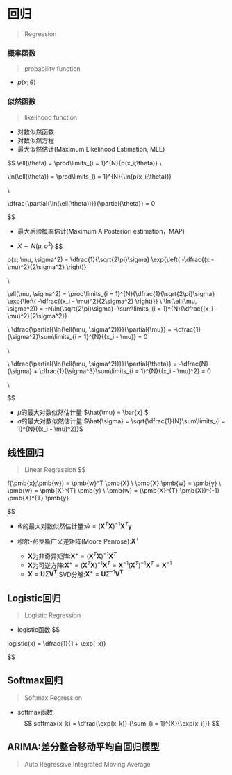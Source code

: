 # 回归
> Regression



### 概率函数
> probability function
- $p(x;\theta)$


### 似然函数
> likelihood function

- 对数似然函数
- 对数似然方程
- 最大似然估计(Maximum Likelihood Estimation, MLE)


$$
\ell(\theta) = \prod\limits_{i = 1}^{N}{p(x_i;\theta)}
\\

\ln(\ell(\theta)) = \prod\limits_{i = 1}^{N}{\ln(p(x_i;\theta))}

\\

\dfrac{\partial{\ln(\ell(\theta))}}{\partial{\theta}} = 0

$$

- 最大后验概率估计(Maximum A Posteriori estimation，MAP)


- $X \sim N(\mu, \sigma^2)$
$$

p(x; \mu, \sigma^2) = \dfrac{1}{\sqrt{2\pi}\sigma}
    \exp{\left( -\dfrac{(x - \mu)^2}{2\sigma^2} \right)}



\\

\ell(\mu, \sigma^2) = \prod\limits_{i = 1}^{N}{\dfrac{1}{\sqrt{2\pi}\sigma}
    \exp{\left( -\dfrac{(x_i - \mu)^2}{2\sigma^2} \right)}}
\\
\ln(\ell(\mu, \sigma^2)) = -N\ln(\sqrt{2\pi}\sigma)
-\sum\limits_{i = 1}^{N}{\dfrac{(x_i - \mu)^2}{2\sigma^2}}

\\
\dfrac{\partial{\ln(\ell(\mu, \sigma^2))}}{\partial{\mu}}
= -\dfrac{1}{\sigma^2}\sum\limits_{i = 1}^{N}{(x_i - \mu)}
= 0

\\


\\
\dfrac{\partial{\ln(\ell(\mu, \sigma^2))}}{\partial{\theta}}
= -\dfrac{N}{\sigma} + \dfrac{1}{\sigma^3}\sum\limits_{i = 1}^{N}{(x_i - \mu)^2}
= 0

\\


$$

- $\mu$的最大对数似然估计量:$\hat{\mu} = \bar{x} $
- $\sigma$的最大对数似然估计量:$\hat{\sigma} = \sqrt{\dfrac{1}{N}\sum\limits_{i = 1}^{N}{(x_i - \mu)^2}}$

## 线性回归
> Linear Regression
$$

f(\pmb{x};\pmb{w}) = \pmb{w}^T \pmb{X}
\\
\pmb{X} \pmb{w} = \pmb{y}
\\
 \pmb{w} = \pmb{X}^{T} \pmb{y}
\\
\pmb{w} = (\pmb{X}^{T} \pmb{X})^{-1} \pmb{X}^{T} \pmb{y}

$$

- $\hat{w}$的最大对数似然估计量:$\hat{w} = (\pmb{X}^{T} \pmb{X})^{-1} \pmb{X}^{T} \pmb{y}$


- 穆尔-彭罗斯广义逆矩阵(Moore Penrose):$\pmb{X}^{+}$
    - $\pmb{X}$为非奇异矩阵:$\pmb{X}^{+} = (\pmb{X}^{T} \pmb{X})^{-1} \pmb{X}^{T}$
    - $\pmb{X}$为可逆方阵:$\pmb{X}^{+} = (\pmb{X}^{T} \pmb{X})^{-1} \pmb{X}^{T} = \pmb{X}^{-1} (\pmb{X}^{T})^{-1} \pmb{X}^{T} = \pmb{X}^{-1}$
    - $\pmb{X} = \pmb{U} \Sigma \pmb{V^T}$ SVD分解:$\pmb{X}^{+} = \pmb{U} \Sigma^{-1} \pmb{V^T}$




## Logistic回归
> Logistic Regression

- logistic函数
$$

logistic(x) = \dfrac{1}{1 + \exp(-x)}

$$


## Softmax回归
> Softmax Regression

- softmax函数
$$
softmax(x_k) = \dfrac{\exp(x_k)}
    {\sum_{i = 1}^{K}{\exp(x_i)}}
$$


## ARIMA:差分整合移动平均自回归模型
> Auto Regressive Integrated Moving Average


